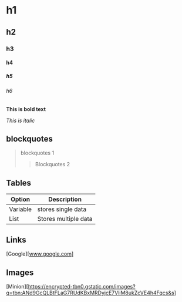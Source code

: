 # h1
## h2
### h3
#### h4
##### h5
###### h6

**This is bold text**

*This is italic* 

## blockquotes 
> blockquotes 1
>> Blockquotes 2 

## Tables
|Option | Description|
|-------| -----------|
| Variable | stores single data |
| List | Stores multiple data |


## Links
[Google][www.google.com]


## Images
[Minion][https://encrypted-tbn0.gstatic.com/images?q=tbn:ANd9GcQLBtFLaG7RUdKBxMRDyjcE7VliM8ukZcVE4h4Fqcs&s]
